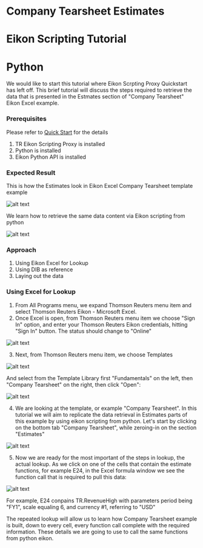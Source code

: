 # Company Tearsheet Estimates
# Eikon Scripting Tutorial
# Python

We would like to start this tutorial where Eikon Scrpting Proxy Quickstart has left off.  This brief tutorial will discuss the steps required to retrieve the data that is presented in the Estmates section of "Company Tearsheet" Eikon Excel example.

### Prerequisites

Please refer to [Quick Start](https://developers.thomsonreuters.com/tr-eikon-scripting-apis-eap-limited-access/eikon-web-and-scripting-apis-beta/quick-start) for the details

1. TR Eikon Scripting Proxy is installed
2. Python is installed
3. Eikon Python API is installed

### Expected Result

This is how the Estimates look in Eikon Excel Company Tearsheet template example

![alt text](https://github.com/zfarberov/TR-Tutorials/blob/master/excelEstimatesCropped.jpg "Excel Company Tearsheet Estimates")

We learn how to retrieve the same data content via Eikon scripting from python

![alt text](https://github.com/zfarberov/TR-Tutorials/blob/master/pythonEstimatesCropped.jpg "Same data content, python")

### Approach

1. Using Eikon Excel for Lookup
2. Using DIB as reference
3. Laying out the data

### Using Excel for Lookup

1. From All Programs menu, we expand Thomson Reuters menu item and select Thomson Reuters Eikon - Microsoft Excel.
2. Once Excel is open, from Thomson Reuters menu item we choose "Sign In" option, and enter your Thomson Reuters Eikon credentials, hitting "Sign In" button.  The status should change to "Online"

 ![alt text](https://github.com/zfarberov/TR-Tutorials/blob/master/EikonExcelSignIn.jpg "Eikon Excel Online")

3. Next, from Thomson Reuters menu item, we choose Templates

 ![alt text](https://github.com/zfarberov/TR-Tutorials/blob/master/EikonExcelTemplates.jpg "Eikon Excel Templates")

 And select from the Template Library first "Fundamentals" on the left, then "Company Tearsheet" on the right,
 then click "Open":

 ![alt text](https://github.com/zfarberov/TR-Tutorials/blob/master/EikonExcelTearsheet.jpg "Eikon Excel Company Tearsheet")

 4. We are looking at the template, or example "Company Tearsheet".  In this tutorial we will aim to replicate the data retrieval in Estimates parts of this example by using eikon scripting from python.  Let's start by clicking on the bottom tab "Company Tearsheet", while zeroing-in on the section "Estimates"

 ![alt text](https://github.com/zfarberov/TR-Tutorials/blob/master/EikonExcelTearsheetEstimatesMarked.jpg "Eikon Excel Company Tearsheet Estimates")

 5. Now we are ready for the most important of the steps in lookup, the actual lookup.  As we click on one
 of the cells that contain the estimate functions, for example E24, in the Excel formula window we see the  function call that is required to pull this data:

  ![alt text](https://github.com/zfarberov/TR-Tutorials/blob/master/ExcelFunctionLookupMarked.jpg "Eikon Excel Function Lookup")

  For example, E24 conpains TR.RevenueHigh with parameters period being "FY1", scale equaling 6, and currency #1,
  referring to "USD"

  The repeated lookup will allow us to learn how Company Tearsheet example is built, down to every cell,
  every function call complete with the required information.  These details we are going to use to call the same
  functions from python eikon.
